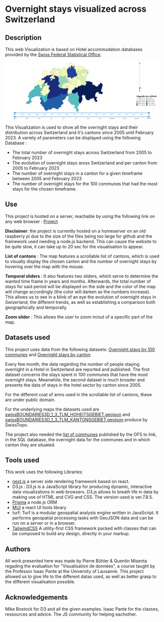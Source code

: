 # Overnight stays visualized across Switzerland 

## Description

This web Visualization is based on Hotel accommodation databases provided by the [Swiss Federal Statistical Office](https://www.bfs.admin.ch/bfs/en/home/statistics/tourism/tourist-accommodation/hotel-accommodation.html).

![Dashboard view](/Swiss1.png)


This Visualization is used to show all the overnight stays and their distribution across Switzerland and it's cantons since 2005  until February 2023. A variety of parameters can be displayed using the following Database : 
- The total number of overnight stays across Switzerland from 2005 to February 2023
- The evolution of overnight stays aross Switzerland and per canton from 2005 to February 2023
- The number of overnight stays in a canton for a given timeframe between 2005 and February 2023
- The number of overnight stays for the 100 communes that had the most stays for the chosen timeframe.

## Use 

This project is hosted on a server, reachable by using the following link on any web browser : [Project](https://misenta.ovh/dashboard)

**Disclaimer**: the project is currently hosted on a homeserver on an old raspberry pi due to the size of the files being too large for github and the framework used needing a node.js backend. This can cause the website to be quite slow, it can take up to 20 sec for the visualisation to appear.

**List of cantons** : The map features a scrollable list of cantons, which is used to visually display the chosen canton and the number of overnight stays by hovering over the map with the mouse. 

**Temporal sliders** : It also features two sliders, which serve to determine the wanted time frame in years and months. Afterwards, the total number of stays for said period will be displayed on the side and the color of the map will change accordingly (the color will darken as the numbers increase). This allows us to see in a blink of an eye the evolution of overnight stays in Swizerland, the different trends, as well as establishing a comparison both geographically and temporally.

**Zoom slider** : This allows the user to zoom in/out of a specific part of the map. 

## Datasets used

This project uses data from the following datasets: [Overnight stays by 100 communes](https://www.bfs.admin.ch/bfs/en/home/statistics/tourism/tourist-accommodation/hotel-accommodation.assetdetail.27065618.html) and [Overnight stays by canton](https://www.bfs.admin.ch/bfs/en/home/statistics/tourism/tourist-accommodation/hotel-accommodation.assetdetail.24805214.html) 

Every few month, the data regarding the number of people staying overnight in a Hotel in Switzerland are reported and published. The first dataset concerns the stays spent in 100 communes that have the most overnight stays. Meanwhile, the second dataset is much broader and presents the data of stays in the hotel sector by canton since 2005.

For the different coat of arms used in the scrollable list of cantons, these are under public domain.

For the underlying maps the datasets used are [swissBOUNDARIES3D_1_3_TLM_HOHEITSGEBIET.geojson](https://www.swisstopo.admin.ch/de/geodata/landscape/boundaries3d.html#download) and [swissBOUNDARIES3D_1_3_TLM_KANTONSGEBIET.geojson](https://www.swisstopo.admin.ch/de/geodata/landscape/boundaries3d.html#download) produce by SwissTopo. 

The project also needed the [list of communes](https://www.agvchapp.bfs.admin.ch/de/home) published by the OFS to link, in the SQL database, the overnight data for the communes and in which canton they are situated. 

## Tools used

This work uses the following Libraries: 
- [next.js](https://nextjs.org/) a server side rendering framework based on react.
- D3.js : D3.js is a JavaScript library for producing dynamic, interactive data visualizations in web browsers. D3.js allows to breath life in data by making use of HTML and CVG and CSS. The version used is ver.7.8.5. 
- [Prisma](https://nextjs.org/) a node.js ORM
- [MUI](https://mui.com/) a react UI tools library
- turf: Turf is a modular geospatial analysis engine written in JavaScript. It performs geospatial processing tasks with GeoJSON data and can be run on a server or in a browser.
- [TailwindCSS](https://tailwindcss.com/) A utility-first CSS framework packed with classes that can be composed to build any design, directly in your markup.
  

## Authors
All work presented here was made by Pierre Bühler & Quentin Misenta regading the evaluation for "Visualisation de données", a course taught by the Professor Isaac Pante at the University of Lausanne. This project allowed us to give life to the different datas used, as well as better grasp to the different visualisation possible. 

## Acknowledgements
Mike Bostock for D3 and all the given examples.
Isaac Pante for the classes, ressources and advice.
The JS community for helping eachother.

